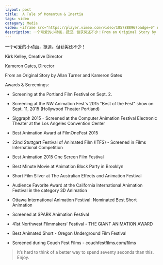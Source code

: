 ```yaml
---
layout: post
title:  A Tale of Momentum & Inertia
tags: video
category: Media
video: <iframe src="https://player.vimeo.com/video/105788896?badge=0" width="858" height="483" frameborder="0" webkitallowfullscreen mozallowfullscreen allowfullscreen></iframe>
description: 一个可爱的小动画，挺逗，但获奖还不少！From an Original Story by Allan Turner and Kameron Gates
---
```


一个可爱的小动画，挺逗，但获奖还不少！

Kirk Kelley, Creative Director

Kameron Gates, Director

From an Original Story by Allan Turner and Kameron Gates

Awards & Screenings:

* Screening at the Portland Film Festival on Sept. 2.

* Screening at the NW Animation Fest's 2015 "Best of the Fest" show on Sept. 11, 2015 (Hollywood Theater Portland)

* Siggraph 2015 - Screened at the Computer Animation Festival Electronic Theater at the Los Angeles Convention Center

* Best Animation Award at FilmOneFest 2015

* 22nd Stuttgart Festival of Animated Film (ITFS) - Screened in Films International Competition

* Best Animation 2015 One Screen Film Festival

* Best Minute Movie at Animation Block Party in Brooklyn

* Short Film Silver at The Australian Effects and Animation Festival

* Audience Favorite Award at the California International Animation Festival in the category 3D Animation

* Ottawa International Animation Festival: Nominated Best Short Animation

* Screened at SPARK Animation Festival

* 41st Northwest Filmmakers’ Festival - THE GIANT ANIMATION AWARD

* Best Animated Short - Oregon Underground Film Festival

* Screened during Couch Fest Films - couchfestfilms.com/films

> It’s hard to think of a better way to spend seventy seconds than this. Enjoy.
